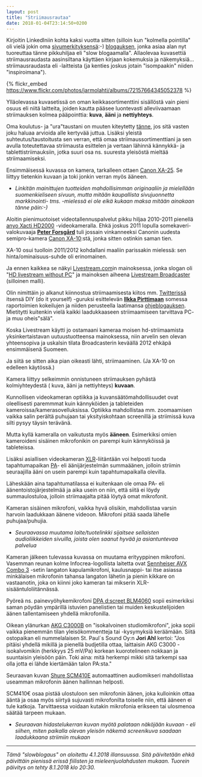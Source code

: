 ```yaml
---
layout: post
title: "Striimausrautaa"
date: 2018-01-04T23:14:50+0200
---
```

Kirjoitin LinkedIniin kohta kaksi vuotta sitten (silloin kun "kolmella pointilla" oli vielä jokin oma [sivumerkityksensä](https://www.verkkouutiset.fi/tama-on-stubbin-kolmen-pointin-salaisuus-22768/):-) [blogauksen](https://www.linkedin.com/pulse/laadukkaan-livestriimin-kolme-pointtia-jarmo-lahti/), jonka asiaa alan nyt tuoreuttaa tänne pikkuhiljaa eli "slow blogaamalla". Allaolevaa kuvasettiä striimausraudasta aasinsiltana käyttäen kirjaan kokemuksia ja näkemyksiä... striimausraudasta eli -laitteista (ja kenties joskus jotain "isompaakin" niiden "inspiroimana").

{% flickr_embed https://www.flickr.com/photos/jarmolahti/albums/72157664345052378 %}<!--more-->

Ylläolevassa kuvasetissä on oman keikkasortimenttini sisällöstä vain pieni osuus eli niitä laitteita, joiden kautta pääsee luontevasti alleviivaamaan striimauksen kolmea pääpointtia: **kuva**, **ääni** ja **nettiyhteys**.

Oma koulutus- ja "ura"taustani on muuten kiteytetty [tänne](http://www.infocrea.fi/cv/), jos sitä vasten joku haluaa arvioida alle kertyvää juttua. Lisäksi yleistä suhteutus/taustoitusta sen verran, että omaa striimaussortimenttiani ja sen avulla toteutettavaa striimausta esittelen ja vertaan lähinnä kännykkä- ja tablettistriimauksiin, jotka suuri osa ns. suuresta yleisöstä mieltää striimaamiseksi.

Ensimmäisessä kuvassa on kamera, tarkalleen ottaen [Canon XA-25](https://www.canon.fi/for_home/product_finder/camcorders/professional/xa25/). Se liittyy tietenkin kuvaan ja toki jonkin verran myös ääneen.

- *Linkitän mainittujen tuotteiden mahdollisimman originaaliin ja mielellään suomenkieliseen sivuun, mutta mitään kaupallista sivujuonnetta markkinointi- tms. -mielessä ei ole eikä kukaan maksa mitään ainakaan tänne päin:-)*

Aloitin pienimuotoiset videotallennuspalvelut pikku hiljaa 2010-2011 pienellä [anyo Xacti HD2000](http://www.photographyblog.com/pages/reviews/reviews_sanyo_xacti_hd2000.php) -videokameralla. Ehkä joskus 2011 lopulla somekaveri-valokuvaaja [**Peter Forsgård**](http://peterforsgard.squarespace.com/) tuli jossain vinkanneeksi Canonin uudesta semipro-kamera [Canon XA-10](https://www.canon.fi/for_home/product_finder/camcorders/professional/xa10/specification.aspx):stä, jonka sitten ostinkin saman tien.

XA-10 osui tuolloin 2011/2012 kohdallani maaliin parissakin mielessä: sen hinta/ominaisuus-suhde oli erinomainen.

Ja ennen kaikkea se näkyi [Livestream.com](http://livestream.com)in mainoksessa, jonka slogan oli "[HD livestream without PC](http://www.streamingmedia.com/Articles/News/Online-Video-News/Livestream-No-Computer-Required-81921.aspx)" ja mainoksen aiheena [Livestream Broadcaster](https://livestream.com/broadcaster) (silloinen malli).

Olin nimittäin jo alkanut kiinnostua striimaamisesta kiitos mm. [Twitterissä](https://twitter.com/ilkkapirttimaa) itsensä DIY (do it yourself) -guruksi esittelevän [**Ilkka Pirttimaan**](https://www.linkedin.com/in/ilkka-pirttimaa-09a8783/) somessa raportoimien kokeilujen ja niiden perusteella laatimansa [ohjeblogauksen](http://softaajarautaa.blogspot.fi/2010/04/opas-mobiilivideostriimaukseen.html).  Mietitytti kuitenkin vielä kaikki laadukkaaseen striimaamiseen tarvittava PC- ja muu oheis"sälä".

Koska Livestream käytti jo ostamaani kameraa moisen hd-striimaamista yksinkertaistavan uutuustuotteensa mainoksessa, niin arvelin sen olevan yhteensopiva ja uskalsin tilata Broadcasterin keväällä 2012 ehkäpä ensimmäisenä Suomeen.

Ja siitä se sitten aika pian oikeasti lähti, striimaaminen. (Ja XA-10 on edelleen käytössä.)

Kamera liittyy selkeimmin onnistuneen striimauksen pyhästä kolmiyhteydestä ( kuva, ääni ja nettiyhteys) **kuvaan**.

Kunnollisen videokameran optiikka ja kuvansäätömahdollisuudet ovat oleellisesti paremmmat kuin kännyköiden ja tableteiden kameroissa/kamerasovelluksissa. Optiikka mahdollistaa mm. zoomaamisen vaikka salin perältä puhujaan tai yksityiskohtaan screenillä ja striimissä kuva silti pysyy täysin terävänä. 

Mutta kyllä kameralla on vaikutusta myös **ääneen**. Esimerkiksi omien kameroideni sisäinen mikrofonikin on parempi kuin kännyköissä ja tableteissa.

Lisäksi asiallisen videokameran [XLR](https://fi.wikipedia.org/wiki/XLR-liitin)-liitäntään voi helposti tuoda tapahtumapaikan [PA](https://fi.wikipedia.org/wiki/PA-j%C3%A4rjestelm%C3%A4)- eli äänijärjestelmän summaäänen, jolloin striimin seuraajilla ääni on usein parempi kuin tapahtumapaikalla olevilla.

Läheskään aina tapahtumatilassa ei kuitenkaan ole omaa PA- eli äänentoistojärjestelmää ja aika usein on niin, että siitä ei löydy summaulostuloa, jolloin striimaajalta pitää löytyä omat mikrofonit.

Kameran sisäinen mikrofoni, vaikka hyvä olisikin, mahdollistaa varsin harvoin laadukkaan äänene videoon. Mikrofoni pitää saada lähelle puhujaa/puhujia.

- *Seuraavassa muutama laite/tuotelinkki sijaitsee sellaisten audioliikkeiden sivuilla, joista olen saanut hyvää ja asiantuntevaa palvelua*

Kameran jälkeen tulevassa kuvassa on muutama erityyppinen mikrofoni. Vasemman reunan kolme Infocrea-logollista laitetta ovat [Sennheiser AVX Combo 3](https://www.mikrofonikauppa.fi/sennheiser-avx-combo-3-digitaalinen-langaton-mikrofonijarjestelma.html) -setin langaton kapulamikrofoni, kaulusnappi- tai itse asiassa minkälaisen mikrofonin tahansa langaton lähetin ja pienin kikkare on vastaanotin, joka on kiinni joko kameran tai mikserin XLR-sisääntuloliitännässä.

Pyöreä ns. painevyöhykemikrofoni [DPA d:screet BLM4060](https://www.mikrofonikauppa.fi/dpa-blm4060-mikrofoni.html) sopii esimerkiksi saman pöydän ympärillä istuvien panelistien tai muiden keskustelijoiden äänen tallentamiseen yhdellä mikrofonilla.

Oikean ylänurkan [AKG C3000B](https://www.stpaulssound.fi/tuote/akg-c3000b-isokalvoinen-studiomikrofoni-/8AKC3000/) on "isokalvoinen studiomikrofoni", joka sopii vaikka pienemmän tilan yleisökommentteja tai -kysymyksiä keräämään. Siitä ostopaikan eli nummelalaisen St. Paul´s Sound Oy:n **Jori Ahl** kertoi: "Jos pitäisi yhdellä mikillä ja pienellä budjetilla ottaa, laittaisin AKG C3000 -isokalvomikin (herkkyys 25 mV/Pa) korkean kuorotelineen nokkaan ja suuntaisin yleisöön päin. Toki aina: mitä herkempi mikki sitä tarkempi saa olla jotta ei lähde kiertämään talon PA:sta."

Seuraavan kuvan [Shure SCM410E](https://www.shure.com/americas/products/mixers-dsp/scm410-4-channel-automatic-mixer) automaattinen audiomikseri mahdollistaa useamman mikrofonin äänen hallinnan helposti.

SCM410€ osaa pistää ulostuloon sen mikrofonin äänen, joka kulloinkin ottaa ääntä ja osaa myös siirtyä sujuvasti mikrofonilta toiselle niin, että ääneen ei tule katkoja. Tarvittaessa voidaan kutakin mikrofonia erikseen tai ulosmenoa säätää tarpeen mukaan. 

- *Seuraavan hidastelukerran kuvan myötä palataan näköjään kuvaan - eli siihen, miten paikalla olevan yleisön näkemä screenikuva saadaan laadukkaana striimiin mukaan* 

* * * 

*Tämä "slowblogaus" on aloitettu 4.1.2018 illansuussa. Sitä päivitetään ehkä päivittäin pienissä erissä fiilisten ja mieleenjuolahdusten mukaan. Tuorein päivitys on tehty 8.1.2018 klo 20:30.*
